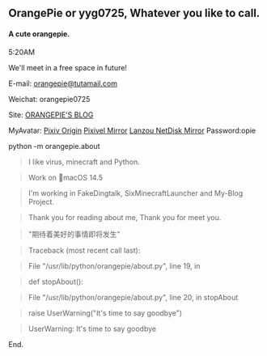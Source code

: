 ## OrangePie or yyg0725, Whatever you like to call.

#### A cute orangepie.

5:20AM

We'll meet in a free space in future!

E-mail: orangepie@tutamail.com

Weichat: orangepie0725

Site: [ORANGEPIE'S BLOG](yyg0725.xyz)

MyAvatar: [Pixiv Origin](https://www.pixiv.net/artworks/118573292)
[Pixivel Mirror](https://pixivel.moe/illust/118573292)
[Lanzou NetDisk Mirror](https://orangepie.lanzout.com/b00tan0nna)
Password:opie

python -m orangepie.about

> I like virus, minecraft and Python.

> Work on 🍎macOS 14.5

> I'm working in FakeDingtalk, SixMinecraftLauncher and My-Blog Project.

> Thank you for reading about me, Thank you for meet you.

> "期待着美好的事情即将发生"

> Traceback (most recent call last):

> File "/usr/lib/python/orangepie/about.py", line 19, in <module>
  
>    def stopAbout():
 
>  File "/usr/lib/python/orangepie/about.py", line 20, in stopAbout
  
>    raise UserWarning("It's time to say goodbye")
    
> UserWarning: It's time to say goodbye



End.

<!---
OranPie/OranPie is a ✨ special ✨ repository because its `README.md` (this file) appears on your GitHub profile.
You can click the Preview link to take a look at your changes.
--->
